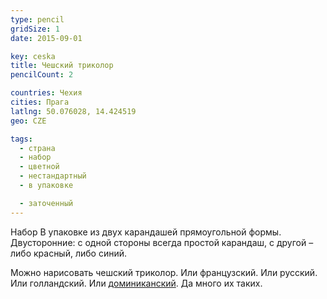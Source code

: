 ```yaml
---
type: pencil
gridSize: 1
date: 2015-09-01

key: ceska
title: Чешский триколор
pencilCount: 2

countries: Чехия
cities: Прага
latlng: 50.076028, 14.424519
geo: CZE

tags:
  - страна
  - набор
  - цветной
  - нестандартный
  - в упаковке

  - заточенный
---
```


Набор В упаковке из двух карандашей прямоугольной формы. Двусторонние: с одной стороны всегда простой карандаш, с другой – либо красный, либо синий.

Можно нарисовать чешский триколор. Или французский. Или русский. Или голландский. Или [доминиканский](?display=dominicana). Да много их таких.

